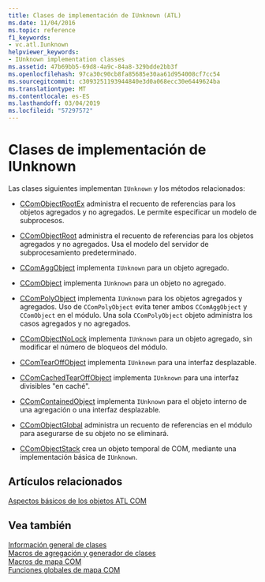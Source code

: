 ```yaml
---
title: Clases de implementación de IUnknown (ATL)
ms.date: 11/04/2016
ms.topic: reference
f1_keywords:
- vc.atl.Iunknown
helpviewer_keywords:
- IUnknown implementation classes
ms.assetid: 47b69bb5-69d8-4a9c-84a8-329bdde2bb3f
ms.openlocfilehash: 97ca30c90cb8fa85685e30aa61d954008cf7cc54
ms.sourcegitcommit: c3093251193944840e3d0a068ecc30e6449624ba
ms.translationtype: MT
ms.contentlocale: es-ES
ms.lasthandoff: 03/04/2019
ms.locfileid: "57297572"
---
```

# <a name="iunknown-implementation-classes"></a>Clases de implementación de IUnknown

Las clases siguientes implementan `IUnknown` y los métodos relacionados:

- [CComObjectRootEx](../atl/reference/ccomobjectrootex-class.md) administra el recuento de referencias para los objetos agregados y no agregados. Le permite especificar un modelo de subprocesos.

- [CComObjectRoot](../atl/reference/ccomobjectroot-class.md) administra el recuento de referencias para los objetos agregados y no agregados. Usa el modelo del servidor de subprocesamiento predeterminado.

- [CComAggObject](../atl/reference/ccomaggobject-class.md) implementa `IUnknown` para un objeto agregado.

- [CComObject](../atl/reference/ccomobject-class.md) implementa `IUnknown` para un objeto no agregado.

- [CComPolyObject](../atl/reference/ccompolyobject-class.md) implementa `IUnknown` para los objetos agregados y agregados. Uso de `CComPolyObject` evita tener ambos `CComAggObject` y `CComObject` en el módulo. Una sola `CComPolyObject` objeto administra los casos agregados y no agregados.

- [CComObjectNoLock](../atl/reference/ccomobjectnolock-class.md) implementa `IUnknown` para un objeto agregado, sin modificar el número de bloqueos del módulo.

- [CComTearOffObject](../atl/reference/ccomtearoffobject-class.md) implementa `IUnknown` para una interfaz desplazable.

- [CComCachedTearOffObject](../atl/reference/ccomcachedtearoffobject-class.md) implementa `IUnknown` para una interfaz divisibles "en caché".

- [CComContainedObject](../atl/reference/ccomcontainedobject-class.md) implementa `IUnknown` para el objeto interno de una agregación o una interfaz desplazable.

- [CComObjectGlobal](../atl/reference/ccomobjectglobal-class.md) administra un recuento de referencias en el módulo para asegurarse de su objeto no se eliminará.

- [CComObjectStack](../atl/reference/ccomobjectstack-class.md) crea un objeto temporal de COM, mediante una implementación básica de `IUnknown`.

## <a name="related-articles"></a>Artículos relacionados

[Aspectos básicos de los objetos ATL COM](../atl/fundamentals-of-atl-com-objects.md)

## <a name="see-also"></a>Vea también

[Información general de clases](../atl/atl-class-overview.md)<br/>
[Macros de agregación y generador de clases](../atl/reference/aggregation-and-class-factory-macros.md)<br/>
[Macros de mapa COM](../atl/reference/com-map-macros.md)<br/>
[Funciones globales de mapa COM](../atl/reference/com-map-global-functions.md)
